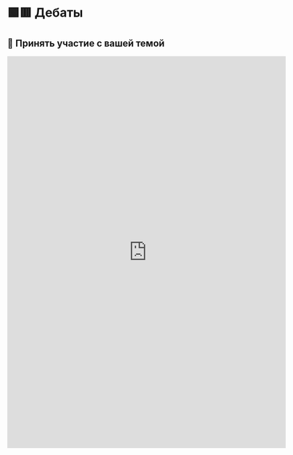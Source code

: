 <style>
  iframe{
    width: revert-layer;
    height: revert-layer;
    min-height: 900px;
  }
  
  @media (max-width: 575.98px){
  iframe{
    width: 100%;
    width: -moz-available;
    width: -webkit-fill-available;
    width: fill-available;
  }
  }
</style>




# 🟩🟥 Дебаты


## 👋 Принять участие с вашей темой

<iframe src="https://docs.google.com/forms/d/e/1FAIpQLSclXPJqvxm1BYlwF3Xkfu6czRjLyqKrYh9ustdr96ZJUwR7tw/viewform?embedded=true" width="640" height="900" frameborder="0" marginheight="0" marginwidth="0">Loading…</iframe>
